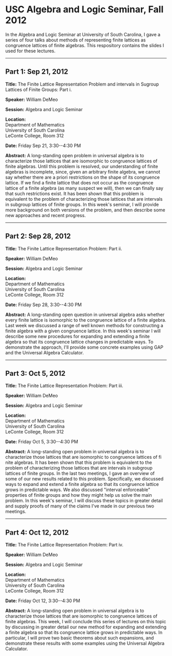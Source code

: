 USC Algebra and Logic Seminar, Fall 2012
========================================

In the Algebra and Logic Seminar at University of South Carolina, I gave a
series of four talks about methods of representing finite lattices as 
congruence lattices of finite algebras.  This respository contains the slides
I used for these lectures.

---------------------------------------------------------

## Part 1: Sep 21, 2012  

**Title:** The Finite Lattice Representation Problem and intervals in Sugroup
  Lattices of Finite Groups: Part i.

**Speaker:** William DeMeo

**Session:** Algebra and Logic Seminar

**Location:**  
Department of Mathematics  
University of South Carolina  
LeConte College, Room 312

**Date:** Friday Sep 21, 3:30--4:30 PM

**Abstract:**
A long-standing open problem in universal algebra is to characterize those
lattices that are isomorphic to congruence lattices of finite algebras. Until
this problem is resolved, our understanding of finite algebras is incomplete,
since, given an arbitrary finite algebra, we cannot say whether there are a
priori restrictions on the shape of its congruence lattice. If we find a finite
lattice that does not occur as the congruence lattice of a finite algebra (as
many suspect we will), then we can finally say that such restrictions exist. It
has been shown that this problem is equivalent to the problem of characterizing
those lattices that are intervals in subgroup lattices of finite groups. In this
week's seminar, I will provide more background on both versions of the problem,
and then describe some new approaches and recent progress.

--------------------------------------------------------------------

## Part 2: Sep 28, 2012  

**Title:** The Finite Lattice Representation Problem: Part ii.

**Speaker:** William DeMeo

**Session:** Algebra and Logic Seminar

**Location:**  
Department of Mathematics  
University of South Carolina  
LeConte College, Room 312

**Date:** Friday Sep 28, 3:30--4:30 PM

**Abstract:**
A long-standing open question in universal algebra asks whether
every finite lattice is isomorphic to the congruence lattice of a finite
algebra. Last week we discussed a range of well known methods for constructing a
finite algebra with a given congruence lattice. In this week's seminar I will
describe some new procedures for expanding and extending a finite algebra so
that its congruence lattice changes in predictable ways. To demonstrate the
approach, I'll provide some concrete examples using GAP and the Universal
Algebra Calculator. 

--------------------------------------------------------------------------

## Part 3: Oct 5, 2012  

**Title:** The Finite Lattice Representation Problem: Part iii.

**Speaker:** William DeMeo

**Session:** Algebra and Logic Seminar

**Location:**  
Department of Mathematics  
University of South Carolina  
LeConte College, Room 312

**Date:** Friday Oct 5, 3:30--4:30 PM

**Abstract:**
A long-standing open problem in universal algebra is to characterize those
lattices that are isomorphic to congruence lattices of fi nite algebras. It has
been shown that this problem is equivalent to the problem of characterizing
those lattices that are intervals in subgroup lattices of finite groups. In the
last two meetings, I gave an overview of some of our new results related to this
problem. Specifically, we discussed ways to expand and extend a finite algebra
so that its congruence lattice grows in predictable ways. We also discussed
"interval enforceable" properties of finite groups and how they might help us
solve the main problem. In this week's seminar, I will discuss these topics in
greater detail and supply proofs of many of the claims I've made in our previous
two meetings. 


-------------------------------------------------------------------------
## Part 4: Oct 12, 2012  

**Title:** The Finite Lattice Representation Problem: Part iv.

**Speaker:** William DeMeo

**Session:** Algebra and Logic Seminar

**Location:**  
Department of Mathematics  
University of South Carolina  
LeConte College, Room 312

**Date:** Friday Oct 12, 3:30--4:30 PM

**Abstract:**
A long-standing open problem in universal algebra is to characterize those
lattices that are isomorphic to congruence lattices of finite algebras. This
week, I will conclude this series of lectures on this topic by discussing in
greater detail our new method for expanding and extending a finite algebra so
that its congruence lattice grows in predictable ways. In particular, I will
prove two basic theorems about such expansions, and demonstrate these results
with some examples using the Universal Algebra Calculator.

